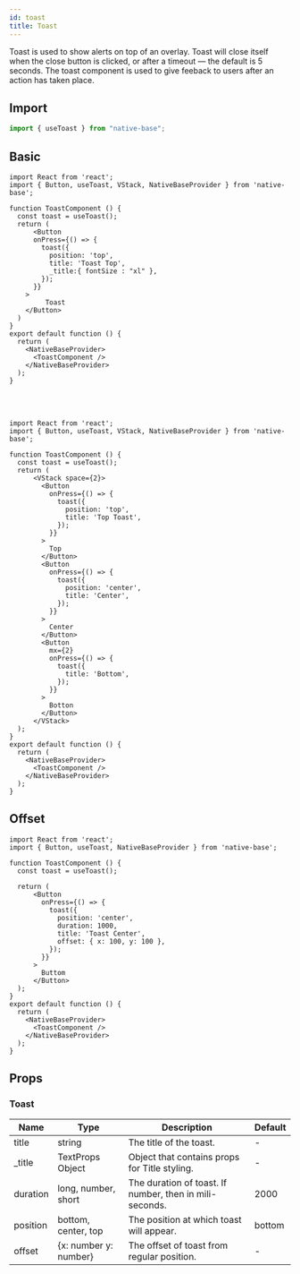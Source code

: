 ```yaml
---
id: toast
title: Toast
---
```


Toast is used to show alerts on top of an overlay. Toast will close itself when the close button is clicked, or after a timeout — the default is 5 seconds. The toast component is used to give feeback to users after an action has taken place.

## Import

```jsx
import { useToast } from "native-base";
```

## Basic

```SnackPlayer name=Toast%20Basic
import React from 'react';
import { Button, useToast, VStack, NativeBaseProvider } from 'native-base';

function ToastComponent () {
  const toast = useToast();
  return (
      <Button
      onPress={() => {
        toast({
          position: 'top',
          title: 'Toast Top',
          _title:{ fontSize : "xl" },
        });
      }}
    >
		 Toast
    </Button>
  )
}
export default function () {
  return (
    <NativeBaseProvider>
      <ToastComponent />
    </NativeBaseProvider>
  );
}
```

<br/>
<br/>

```SnackPlayer name=Toast%20Position
import React from 'react';
import { Button, useToast, VStack, NativeBaseProvider } from 'native-base';

function ToastComponent () {
  const toast = useToast();
  return (
      <VStack space={2}>
        <Button
          onPress={() => {
            toast({
              position: 'top',
              title: 'Top Toast',
            });
          }}
        >
          Top
        </Button>
        <Button
          onPress={() => {
            toast({
              position: 'center',
              title: 'Center',
            });
          }}
        >
          Center
        </Button>
        <Button
          mx={2}
          onPress={() => {
            toast({
              title: 'Bottom',
            });
          }}
        >
          Botton
        </Button>
      </VStack>
  );
}
export default function () {
  return (
    <NativeBaseProvider>
      <ToastComponent />
    </NativeBaseProvider>
  );
}
```

## Offset

```SnackPlayer name=Toast%20Offset
import React from 'react';
import { Button, useToast, NativeBaseProvider } from 'native-base';

function ToastComponent () {
  const toast = useToast();

  return (
      <Button
        onPress={() => {
          toast({
            position: 'center',
            duration: 1000,
            title: 'Toast Center',
            offset: { x: 100, y: 100 },
          });
        }}
      >
        Buttom
      </Button>
  );
}
export default function () {
  return (
    <NativeBaseProvider>
      <ToastComponent />
    </NativeBaseProvider>
  );
}
```

## Props

### Toast

| Name     | Type                  | Description                                             | Default |
| -------- | --------------------- | ------------------------------------------------------- | ------- |
| title    | string                | The title of the toast.                                 | -       |
| \_title  | TextProps Object      | Object that contains props for Title styling.           | -       |
| duration | long, number, short   | The duration of toast. If number, then in mili-seconds. | 2000    |
| position | bottom, center, top   | The position at which toast will appear.                | bottom  |
| offset   | {x: number y: number} | The offset of toast from regular position.              | -       |
